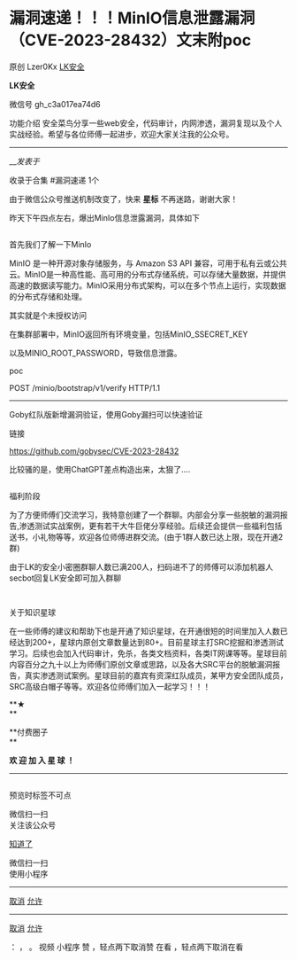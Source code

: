 #  漏洞速递！！！MinIO信息泄露漏洞（CVE-2023-28432）文末附poc

原创 Lzer0Kx  [ LK安全 ](javascript:void\(0\);)

**LK安全** ![]()

微信号 gh_c3a017ea74d6

功能介绍 安全菜鸟分享一些web安全，代码审计，内网渗透，漏洞复现以及个人实战经验。希望与各位师傅一起进步，欢迎大家关注我的公众号。

____

___发表于_

收录于合集 #漏洞速递 1个

由于微信公众号推送机制改变了，快来 **星标** 不再迷路，谢谢大家！  

![]()昨天下午四点左右，爆出MinIo信息泄露漏洞，具体如下

![]()

首先我们了解一下MinIo

MinIO 是一种开源对象存储服务，与 Amazon S3 API
兼容，可用于私有云或公共云。MinIO是一种高性能、高可用的分布式存储系统，可以存储大量数据，并提供高速的数据读写能力。MinIO采用分布式架构，可以在多个节点上运行，实现数据的分布式存储和处理。

其实就是个未授权访问

在集群部署中，MinIO返回所有环境变量，包括MinIO_SSECRET_KEY

以及MINIO_ROOT_PASSWORD，导致信息泄露。

poc

POST /minio/bootstrap/v1/verify HTTP/1.1  
  
---  
  

Goby红队版新增漏洞验证，使用Goby漏扫可以快速验证

链接

https://github.com/gobysec/CVE-2023-28432

比较骚的是，使用ChatGPT差点构造出来，太狠了....

![]()

  

福利阶段

  

为了方便师傅们交流学习，我特意创建了一个群聊。内部会分享一些脱敏的漏洞报告,渗透测试实战案例，更有若干大牛巨佬分享经验。后续还会提供一些福利包括送书，小礼物等等，欢迎各位师傅进群交流。(由于1群人数已达上限，现在开通2群)  

  

由于LK的安全小密圈群聊人数已满200人，扫码进不了的师傅可以添加机器人secbot回复LK安全即可加入群聊

![]()

  

![]()

  

关于知识星球  

  

在一些师傅的建议和帮助下也是开通了知识星球，在开通很短的时间里加入人数已经达到200+，星球内原创文章数量达到80+。目前星球主打SRC挖掘和渗透测试学习。后续也会加入代码审计，免杀，各类文档资料，各类IT网课等等。星球目前内容百分之九十以上为师傅们原创文章或思路，以及各大SRC平台的脱敏漏洞报告，真实渗透测试案例。星球目前的嘉宾有资深红队成员，某甲方安全团队成员，SRC高级白帽子等等。欢迎各位师傅们加入一起学习！！！

  

 **★  
**

  

 **付费圈子  
**  
  

 **欢  迎 加 入 星 球 ！**

 ****

![]()

预览时标签不可点

微信扫一扫  
关注该公众号

[知道了](javascript:;)

微信扫一扫  
使用小程序

****

[取消](javascript:void\(0\);) [允许](javascript:void\(0\);)

****

[取消](javascript:void\(0\);) [允许](javascript:void\(0\);)

： ， 。   视频 小程序 赞 ，轻点两下取消赞 在看 ，轻点两下取消在看

